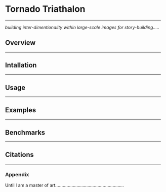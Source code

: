 # Tornado Triathalon
---
*building inter-dimentionality within large-scale images for story-building.....*


## Overview
---
## Intallation
---
## Usage
---
## Examples


---
## Benchmarks
---
## Citations
---
### Appendix

Until I am a master of art.......................................................



